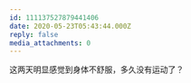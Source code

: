 ```yaml
---
id: 111137527879441406
date: 2020-05-23T05:43:44.000Z
reply: false
media_attachments: 0
---
```


这两天明显感觉到身体不舒服，多久没有运动了？

